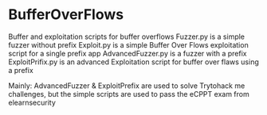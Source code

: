 # BufferOverFlows

Buffer and exploitation scripts for buffer overflows 
Fuzzer.py is a simple fuzzer without prefix
Exploit.py is a simple Buffer Over Flows exploitation script for a single prefix app
AdvancedFuzzer.py is a fuzzer with a prefix
ExploitPrifix.py is an advanced Exploitation script for buffer over flaws using a prefix 


Mainly:
  AdvancedFuzzer & ExploitPrefix are used to solve Trytohack me challenges, but the simple scripts are used to pass the eCPPT exam from elearnsecurity
  
